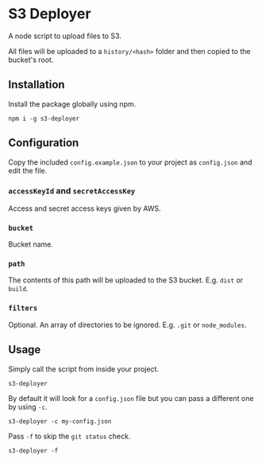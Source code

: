 # S3 Deployer

A node script to upload files to S3.

All files will be uploaded to a `history/<hash>` folder and then copied to the bucket's root.

## Installation

Install the package globally using npm.

```
npm i -g s3-deployer
```

## Configuration

Copy the included `config.example.json` to your project as `config.json` and edit the file.

### `accessKeyId` and `secretAccessKey`

Access and secret access keys given by AWS.

### `bucket`

Bucket name.

### `path`

The contents of this path will be uploaded to the S3 bucket. E.g. `dist` or `build`.

### `filters`

Optional. An array of directories to be ignored. E.g. `.git` or `node_modules`.

## Usage

Simply call the script from inside your project.

```
s3-deployer
```
By default it will look for a `config.json` file but you can pass a different one by using `-c`.

```
s3-deployer -c my-config.json
```

Pass `-f` to skip the `git status` check.

```
s3-deployer -f
```
